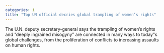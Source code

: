 ```yaml
---
categories: i
title: "Top UN official decries global trampling of women’s rights"
---
```

The U.N. deputy secretary-general says the trampling of women’s rights and “deeply ingrained misogyny” are connected in many ways to today"s global challenges, from the proliferation of conflicts to increasing assaults on human rights.